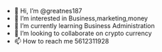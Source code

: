 - 👋 Hi, I’m @greatnes187 
- 👀 I’m interested in Business,marketing,money 
- 🌱 I’m currently learning Business Administration 
- 💞️ I’m looking to collaborate on crypto currency 
- 📫 How to reach me 5612311928

<!---
greatnes187/greatnes187 is a ✨ special ✨ repository because its `README.md` (this file) appears on your GitHub profile.
You can click the Preview link to take a look at your changes.
--->
